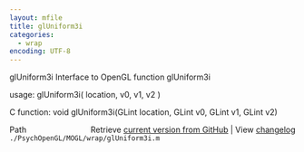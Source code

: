 ```yaml
---
layout: mfile
title: glUniform3i
categories:
  - wrap
encoding: UTF-8
---
```


glUniform3i  Interface to OpenGL function glUniform3i  

usage:  glUniform3i( location, v0, v1, v2 )  

C function:  void glUniform3i(GLint location, GLint v0, GLint v1, GLint v2)  


<div class="code_header" style="text-align:right;">
  <span style="float:left;">Path&nbsp;&nbsp;</span> <span class="counter">Retrieve <a href=
  "https://raw.github.com/Psychtoolbox-3/Psychtoolbox-3/beta/./PsychOpenGL/MOGL/wrap/glUniform3i.m">current version from GitHub</a> | View <a href=
  "https://github.com/Psychtoolbox-3/Psychtoolbox-3/commits/beta/./PsychOpenGL/MOGL/wrap/glUniform3i.m">changelog</a></span>
</div>
<div class="code">
  <code>./PsychOpenGL/MOGL/wrap/glUniform3i.m</code>
</div>
